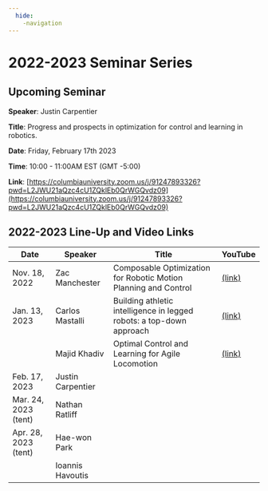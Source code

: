 ```yaml
---
  hide:
    -navigation
---
```


# 2022-2023 Seminar Series

## Upcoming Seminar

**Speaker**: Justin Carpentier

**Title**: Progress and prospects in optimization for control and learning in robotics.

**Date**: Friday, February 17th 2023

**Time**: 10:00 - 11:00AM EST (GMT -5:00)

**Link**: [https://columbiauniversity.zoom.us/j/91247893326?pwd=L2JWU21aQzc4cU1ZQklEb0QrWGQvdz09](https://columbiauniversity.zoom.us/j/91247893326?pwd=L2JWU21aQzc4cU1ZQklEb0QrWGQvdz09)

## 2022-2023 Line-Up and Video Links

| Date | Speaker | Title | YouTube |
| ----------- | ----------- | ----------- | ----------- |
| Nov. 18, 2022 | Zac Manchester | Composable Optimization for Robotic Motion Planning and Control | [(link)](https://www.youtube.com/watch?v=6tPx5kM4A3E&ab_channel=Model-BasedOptimization) |
| Jan. 13, 2023 | Carlos Mastalli | Building athletic intelligence in legged robots: a top-down approach | [(link)](https://www.youtube.com/watch?v=ljkN7jclsWM) |
|  | Majid Khadiv | Optimal Control and Learning for Agile Locomotion | [(link)](https://youtu.be/ljkN7jclsWM?t=1638) |
| Feb. 17, 2023 | Justin Carpentier | |  |
| Mar. 24, 2023 (tent) | Nathan Ratliff |  |  |
| Apr. 28, 2023 (tent) | Hae-won Park |  |  |
| | Ioannis Havoutis |  |  |